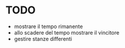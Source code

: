 # TODO

 - mostrare il tempo rimanente
 - allo scadere del tempo mostrare il vincitore
 - gestire stanze differenti